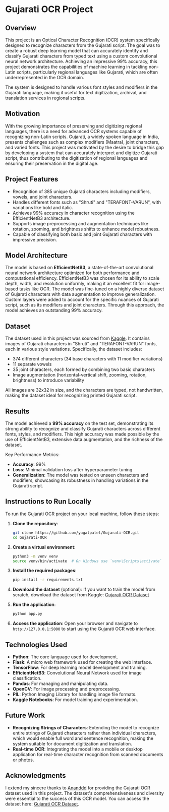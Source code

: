# Gujarati OCR Project

## Overview
This project is an Optical Character Recognition (OCR) system specifically designed to recognize characters from the Gujarati script. The goal was to create a robust deep learning model that can accurately identify and classify Gujarati characters from typed text using a custom convolutional neural network architecture. Achieving an impressive 99% accuracy, this project demonstrates the capabilities of machine learning in tackling non-Latin scripts, particularly regional languages like Gujarati, which are often underrepresented in the OCR domain.

The system is designed to handle various font styles and modifiers in the Gujarati language, making it useful for text digitization, archival, and translation services in regional scripts.

## Motivation
With the growing importance of preserving and digitizing regional languages, there is a need for advanced OCR systems capable of recognizing non-Latin scripts. Gujarati, a widely spoken language in India, presents challenges such as complex modifiers (Maatra), joint characters, and varied fonts. This project was motivated by the desire to bridge this gap by developing a system that can accurately interpret and digitize Gujarati script, thus contributing to the digitization of regional languages and ensuring their preservation in the digital age.

## Project Features
- Recognition of 385 unique Gujarati characters including modifiers, vowels, and joint characters.
- Handles different fonts such as "Shruti" and "TERAFONT-VARUN", with variations like bold and italic.
- Achieves 99% accuracy in character recognition using the EfficientNetB3 architecture.
- Supports image preprocessing and augmentation techniques like rotation, zooming, and brightness shifts to enhance model robustness.
- Capable of classifying both basic and joint Gujarati characters with impressive precision.

## Model Architecture
The model is based on **EfficientNetB3**, a state-of-the-art convolutional neural network architecture optimized for both performance and computational efficiency. EfficientNetB3 was chosen for its ability to scale depth, width, and resolution uniformly, making it an excellent fit for image-based tasks like OCR. The model was fine-tuned on a highly diverse dataset of Gujarati characters with data augmentation to improve generalization. Custom layers were added to account for the specific nuances of Gujarati script, such as its modifiers and joint characters. Through this approach, the model achieves an outstanding 99% accuracy.

## Dataset
The dataset used in this project was sourced from [Kaggle](https://www.kaggle.com/datasets/ananddd/gujarati-ocr-typed-gujarati-characters/data). It contains images of Gujarati characters in "Shruti" and "TERAFONT-VARUN" fonts, each in various style variations. Specifically, the dataset includes:
- 374 different characters (34 base characters with 11 modifier variations)
- 11 separate vowels
- 35 joint characters, each formed by combining two basic characters
- Image augmentation (horizontal-vertical shift, zooming, rotation, brightness) to introduce variability

All images are 32x32 in size, and the characters are typed, not handwritten, making the dataset ideal for recognizing printed Gujarati script.

## Results
The model achieved a **99% accuracy** on the test set, demonstrating its strong ability to recognize and classify Gujarati characters across different fonts, styles, and modifiers. This high accuracy was made possible by the use of EfficientNetB3, extensive data augmentation, and the richness of the dataset.

Key Performance Metrics:
- **Accuracy**: 99%
- **Loss**: Minimal validation loss after hyperparameter tuning
- **Generalization**: The model was tested on unseen characters and modifiers, showcasing its robustness in handling variations in the Gujarati script.

## Instructions to Run Locally
To run the Gujarati OCR project on your local machine, follow these steps:

1. **Clone the repository**:
   ```bash
   git clone https://github.com/yugalpatel/Gujarati-OCR.git
   cd Gujarati-OCR
   ```

2. **Create a virtual environment**:
   ```bash
   python3 -m venv venv
   source venv/bin/activate  # On Windows use `venv\Scripts\activate`
   ```

3. **Install the required packages**:
   ```bash
   pip install -r requirements.txt
   ```

4. **Download the dataset** (optional):
   If you want to train the model from scratch, download the dataset from Kaggle:
   [Gujarati OCR Dataset](https://www.kaggle.com/datasets/ananddd/gujarati-ocr-typed-gujarati-characters/data)

5. **Run the application**:
   ```bash
   python app.py
   ```

6. **Access the application**:
   Open your browser and navigate to `http://127.0.0.1:5000` to start using the Gujarati OCR web interface.

## Technologies Used
- **Python**: The core language used for development.
- **Flask**: A micro web framework used for creating the web interface.
- **TensorFlow**: For deep learning model development and training.
- **EfficientNetB3**: Convolutional Neural Network used for image classification.
- **Pandas**: For managing and manipulating data.
- **OpenCV**: For image processing and preprocessing.
- **PIL**: Python Imaging Library for handling image file formats.
- **Kaggle Notebooks**: For model training and experimentation.
  
## Future Work

- **Recognizing Strings of Characters**: Extending the model to recognize entire strings of Gujarati characters rather than individual characters, which would enable full word and sentence recognition, making the system suitable for document digitization and translation.
- **Real-time OCR**: Integrating the model into a mobile or desktop application for real-time character recognition from scanned documents or photos.

## Acknowledgments
I extend my sincere thanks to [Ananddd](https://www.kaggle.com/ananddd) for providing the Gujarati OCR dataset used in this project. The dataset's comprehensiveness and diversity were essential to the success of this OCR model. You can access the dataset here: [Gujarati OCR Dataset](https://www.kaggle.com/datasets/ananddd/gujarati-ocr-typed-gujarati-characters/data).
